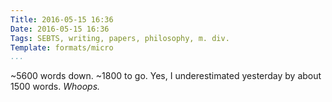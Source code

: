 ```yaml
---
Title: 2016-05-15 16:36
Date: 2016-05-15 16:36
Tags: SEBTS, writing, papers, philosophy, m. div.
Template: formats/micro
...
```


~5600 words down. ~1800 to go. Yes, I underestimated yesterday by about 1500 words. *Whoops.*
